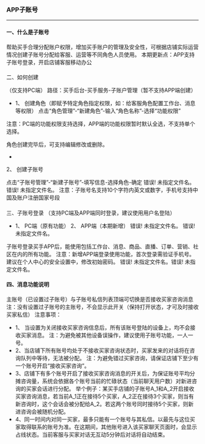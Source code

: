 ### APP子账号
---

#### 一、什么是子账号

帮助买手合理分配账户权限，增加买手账户的管理及安全性，可根据店铺实际运营情况创建子账号分配给客服、运营等不同角色人员使用。本期更新点：APP支持子账号登录，开启店铺客服移动办公

#### 二、如何创建

（仅支持PC端）路径：买手后台-买手服务-子账户管理（暂不支持APP端创建）

* 1、 创建角色（即赋予特定角色指定权限，如：给客服角色配置工作台、消息等权限）点击“角色管理”-“新建角色”-输入“角色名称”-选择“功能权限”注意：PC端的功能权限支持选择，APP端的功能权限暂时默认全选，不支持单个选择。角色创建完毕后，可支持编辑修改或删除。

* 2、 创建子账号

点击“子账号管理”-“新建子账号”-填写信息-选择角色-确定错误! 未指定文件名。错误! 未指定文件名。注意：子账号名支持10个字符内英文或数字，手机号支持中国及账户注册国家号段

#### 三、子账号登录
（支持PC端及APP端同时登录，建议使用用户名登陆）

* 1、 PC端（原有功能）2、 APP端（本期新增）错误! 未指定文件名。错误! 未指定文件名。子账号登录买手APP后，能使用包括工作台、消息、商品、直播、订单、营销、社区在内的所有功能。注意：新增APP端登录使用功能，首次登录需验证手机号。建议在个人中心的安全设置中，修改初始密码。错误! 未指定文件名。错误! 未指定文件名。

#### 四、消息功能说明

主账号（已设置过子账号）与子账号私信列表顶端可切换是否接收买家咨询消息注：没有设置过子账号的主账号，不会显示此开关（保持打开状态，才可及时接收买家私信）
注意事项：
* 1、 当设置为关闭接收买家咨询信息后，所有该账号登陆的设备上，均不会接收买家消息。注：为避免被其他设备误操作，建议使用子账号功能，一人一号。
* 2、当店铺下所有账号均处于不接收买家咨询状态时，买家发来的对话将在咨询队列中等待，无法被分配。注：为避免错过买家咨询，请保证店铺下至少有一个账号开启“接收买家咨询”。 
* 3、店铺下有多个账号开启了接收买家咨询消息的开关后，为保证账号平均分摊咨询量，系统会依据各个账号当前的忙碌状态（当前聊天用户数）对新进咨询的买家会话进行分配。举个例子：某买手店铺的子账号A_1和A_2开启接收买家咨询消息，若当前A_1正在接待5个买家，A_2正在接待3个买家，则当有新咨询时，这个会话会被分配给A_2。若这两个账号同时接待5个买家，则新进咨询会被随机分配。 
* 4、同一时间内对同一买家，最多只能有一个账号与其私信。以最先与这位买家取得联系的账号为准。在这期间，其他账号进入该买家聊天页面时，会显示占线状态。当前客服与买家对话无互动5分钟后对话将自动结束。

